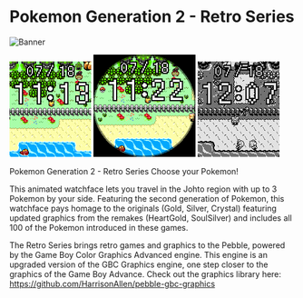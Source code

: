 # Pokemon Generation 2 - Retro Series

![Banner](appstore/banner/Banner.png)

![Basalt](appstore/basalt.gif) ![Chalk](appstore/chalk.gif) ![Diorite](appstore/diorite.gif)

Pokemon Generation 2 - Retro Series
Choose your Pokemon!

This animated watchface lets you travel in the Johto region with up to 3 Pokemon by your side. Featuring the second generation of Pokemon, this watchface pays homage to the originals (Gold, Silver, Crystal) featuring updated graphics from the remakes (HeartGold, SoulSilver) and includes all 100 of the Pokemon introduced in these games.

The Retro Series brings retro games and graphics to the Pebble, powered by the Game Boy Color Graphics Advanced engine. This engine is an upgraded version of the GBC Graphics engine, one step closer to the graphics of the Game Boy Advance. Check out the graphics library here: https://github.com/HarrisonAllen/pebble-gbc-graphics